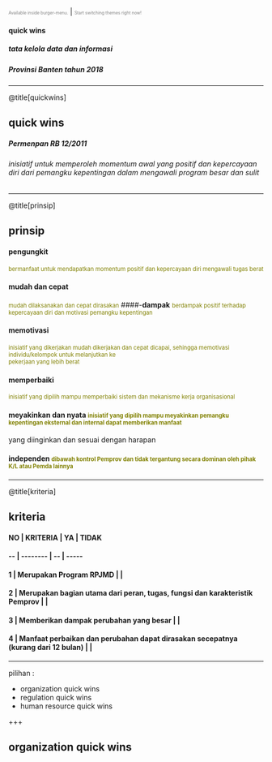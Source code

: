 <span style="font-size:0.6em; color:gray">Available inside burger-menu.</span> |
<span style="font-size:0.6em; color:gray">Start switching themes right now!</span>

#### quick wins
##### tata kelola data dan informasi
##### Provinsi Banten tahun 2018

---

@title[quickwins]

## quick wins
##### Permenpan RB 12/2011

###### inisiatif untuk memperoleh momentum awal yang positif dan kepercayaan diri dari pemangku kepentingan dalam mengawali program besar dan sulit

---

@title[prinsip]

## prinsip

#### **pengungkit** 
<span style="font-size:0.8em; color:olive">bermanfaat untuk mendapatkan momentum positif dan kepercayaan diri mengawali tugas berat</span>
#### **mudah dan cepat** 
<span style="font-size:0.8em; color:olive">mudah dilaksanakan dan cepat dirasakan</span>
####-**dampak** 
<span style="font-size:0.8em; color:olive">berdampak positif terhadap kepercayaan diri dan motivasi  pemangku kepentingan</span>
#### **memotivasi** 
<span style="font-size:0.8em; color:olive">inisiatif yang dikerjakan mudah dikerjakan dan cepat dicapai, sehingga memotivasi individu/kelompok untuk melanjutkan ke  
pekerjaan yang lebih berat</span>
#### **memperbaiki** 
<span style="font-size:0.8em; color:olive">inisiatif yang dipilih mampu memperbaiki sistem dan mekanisme kerja organisasional</span>
#### **meyakinkan dan nyata** <span style="font-size:0.8em; color:olive">inisiatif yang dipilih mampu meyakinkan pemangku kepentingan eksternal dan internal dapat memberikan manfaat 
yang diinginkan dan sesuai dengan harapan</span>
#### **independen** <span style="font-size:0.8em; color:olive">dibawah kontrol Pemprov dan tidak tergantung secara dominan oleh pihak K/L atau Pemda lainnya</span>

---

@title[kriteria]

## kriteria

#### NO | KRITERIA | YA | TIDAK 
#### -- | -------- | -- | -----
#### 1 | Merupakan Program RPJMD |   |  
#### 2 | Merupakan bagian utama dari peran, tugas, fungsi dan karakteristik Pemprov |   |
#### 3 | Memberikan dampak perubahan yang besar |   |
#### 4 | Manfaat perbaikan dan perubahan dapat dirasakan secepatnya (kurang dari 12 bulan) |    |


---
pilihan :
- organization quick wins
- regulation quick wins
- human resource quick wins

+++

## organization quick wins


